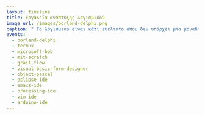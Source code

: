 ```yaml
---
layout: timeline 
title: Εργαλεία ανάπτυξης λογισμικού
image_url: /images/borland-delphi.png
caption: " Το λογισμικό είναι κάτι ευέλικτο όπου δεν υπάρχει μια μοναδική λύση σε ένα πρόβλημα. Έτσι και στην ανάπτυξη του, δεν υπάρχει ένα μόνο εργαλείο καθώς μπορούν πλέον να χρησιμοποιηθούν διάφορα εργαλεία, από προγραμματισμό με μπλόκ έως προγραμματισμό σε έναν απλό text editor, με ή χωρίς το αντίστοιχο περιβάλλον. "
events:
  - borland-delphi
  - termux
  - microsoft-bob
  - mit-scratch
  - grail-flow
  - visual-basic-form-designer
  - object-pascal
  - eclipse-ide
  - emacs-ide
  - processing-ide
  - vim-ide
  - arduino-ide
---
```

